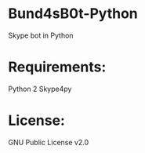 # Bund4sB0t-Python
Skype bot in Python

# Requirements:
Python 2
Skype4py

# License:
GNU Public License v2.0
